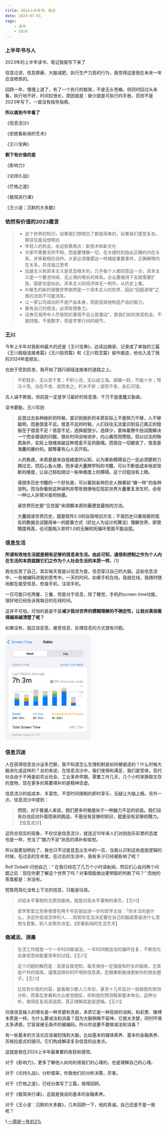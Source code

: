 ```yaml
---
title: 2024上半年书、笔记
date: 2024-07-01
tags: 
    - 读书
    - 2024
---
```




### 上半年书与人

2023年的上半年读书、笔记我就写下来了

信息过滤、信息屏蔽、大脑减肥，执行生产力高的行为，我觉得这是我在未来一年应该修炼的。

回顾一年，慢慢上道了，有了一个执行的框架，不是无头苍蝇，但同时回过头来看，执行地不好，时间拉很长，原因就是：缺少就是可执行的手册，否则不是2023年写下，一直没有指导指南。



**所以直到今年看了**

《信息流沙》

《拒绝看新闻的艺术》

《王川宝典》



**剩下有价值的是**

《影响力》

《论持久战》

《芒格之道》

《极简央行课》

《王小波：沉默的大多数》







### 依然有价值的2023箴言

> - 这个世界的知识，如果我们想明白了都是简单的，如果我们感觉复杂，那往往是没想明白
> - 年轻人的机会，永远依靠两点：新技术和新文化
> - 大家不需要无所不知，而是要理解一切，在关键时刻指出正确的内在关系，并釆取相应动作。大家必须像雷达一样捕捉重要事件，正确解释内在关系，并且独立思考
> - 加速主义和资本主义是息息相关的，几乎每个人都同意这一点，资本主义是一个要求持续、无止境的增长的体系。企业要维持下去就需要扩张，国家也是如此。资本主义的经济体无一例外，从历史上看。
> - AI催生的新的镜像世界依然是一个资本主义的世界，因此“回报递增”之类的法则不可能消失。
> - 让一家公司成功的不是产品本身，而是高效地制造产品的能力。
> - 要有自己的想法，必须有想象力。
> - 证券交易所中人尽皆知的事情不会让我激动”，那我们如何发现机会，不是财报，不是数字，而是字里行间的细节。





### 王川

今年上半年对我影响最大的还是《王川宝典》，边读边摘录、记录成了单独的三篇《王川超级连接者篇》《王川投资篇》和《王川观念篇》留作痕迹，他也入选了我的2024年度朋友。

也由于受到启发，我开始了践行超级连接者的道路之上。

> 不积跬步，无以至千里；不积小流，无以成江海。骐骥一跃，不能十步；驽马十驾，功在不舍。锲而舍之，朽木不折；锲而不舍，金石可镂。

古人诚不欺我，但前提一定是学习最好的信息源，千万不是愚蠢又勤奋。

读书要勤，王川写到

> **反思过去各种挫折的时候，意识到挫折的本质实际上不是努力不够，人不够聪明，而是信息不足。信息不足的时候，人们往往无法意识到自己真正的短板在于信息不足！信息不足，选择就很少。选择少，意味着费牛劲试图解决一个完全错误的问题，很长时间没啥进步，内心痛苦而愤怒。但以过去的物质条件，实际上很难突破这种信息不足的困境。而现在一切都变了，信息是海量的廉价的。就等着有心人去开拓。**

> **人的焦虑，本质是是来自低维度的认知，以为某些障碍自己一定必须要努力跨过去，然后心急火燎。而多读大量跨学科的书籍，可以不断低成本地发现新的维度，让自己轻松绕过一些单维度上的障碍。这个过程没有上限。**

> **读很多历史书籍的一个好处是，可以看到各种历史人物事前“猪一样”的各种误判。而当你看到这种误判非常有规律地在现实世界大量重复发生时，会有一种让人非常兴奋的快感。**

> **读世界历史是“见世面”和洞察本质的最便宜最快的方法。**
>
> **大量阅读世界历史，就是软件2.0的自我培训方法；不读历史只看局部的现实的数据去试图用单一的叙事方式（好比人为设计的算法）理解世界，即使精度再高，也可能陷入软件1.0的无解的死循环里面不能自拔。**



### 信息生活

**所谓有效地生活就是拥有足够的信息来生活。由此可知，通信和控制之作为个人内在生活的本质就跟它们之作为个人社会生活的本质一样**。[1]

我也反思了自己，其实每天我是以信息为食，信息穿过自己的大脑，这些信息流中，一些被编码进我的思考中。一天的时间，如果手机在线，我就在线，我随时随地都在接受信息，检查手机，注视手机。

一日可能只吃两餐、三餐，但是对于信息，除了睡觉，手机的screen time功能，很好地已经告诉我每日的在线时间。

这并不可怕，可怕的是是不是**减少我对世界的模糊理解的不确定性，让我对真相看得越来越清楚了呢？**

如果没有，就应该反思，接受信息、处理信息的方式很有问题。

<img src="../images/screentime202406.png" alt="screentime202406" style="zoom: 33%;" />



### 信息沉迷

人在获得信息会分泌多巴胺，我不知道怎么生理机制是如何被塑造的？什么时候大脑进化成这样的？总的来说，在信息流沙中，我们使用和满足，我们是受体。现代社会由于不再是前农业社会、工业革命早期，需要工作几天、几个小时来换取生存的食物，现在更多的需要填补的是精神空虚。

信息流沙的低成本、丰富性、不受时间限制的即时享乐，无疑让大脑上瘾。另外一点，信息流沙中提到：

> **然而，对于普通人来说，我们更多时候是处于一种脑力不足的状态。我们没有办法应对扑面而来的挑战，不是没有足够的知识，就是没有足够的精力。**【信息流沙】

这符合现实的现象，不仅仅是信息流沙，就连近10年来人们对刮刮乐彩票的态度也是一样，充当了“脑力不足”状态的填补和愉悦。

所以我更加明白了，我也只不过是芸芸众生中的一员，当我认识到这些底层逻辑的时候，在过去的生命里，在过去的生活中，我有多少已经被影响了呢？



Rolf Dobelli 问他自己：“ 在我已经花了几万个小时读新闻，然后扪心自问两个问题之后：现在你更了解这个世界了吗？对事情能做出更明智的判断了吗？” 而他的答案都是：并没有。

短暂而简化没有上下文的信息，只能是垃圾。

> 对低水平事物的无原则接纳，就是对高水平事物的辜负。【王川】



> 哲学家爱比克泰德曾在两千年前提出进一步的哲学主张：「你关注的是什么，决定你变成怎样的人……假若你无法决定要在自己的脑袋里装进什么思想与意象，别人会帮你决定。【拒看新闻的生活艺术】





### 做减法、消毒



>  生活工作就是一个一半时间做减法，一半时间做加法的循环往复，不断优化自身信息和能量效率的过程。【王川】



> 这个问题的解药是：高度自我觉知，每天保持一定强度和时长的锻炼，尤其是户外的锻炼。谨慎选择你的环境和信息源，定期果断删减更新你的朋友圈子。【王川】



> 比较有价值的内容，是看极少数人几年前，甚至十几年前对一些趋势的预测分析，而事后发展和大众直觉相反，却和他的预测框架基本吻合。这种分析，值得反复阅读追踪，真正理解其底层逻辑。【王川】



垃圾信息输入的增长是一种贪婪和贪欲，本质它是一种高频的消耗，和彩票、赌博本质是一样。为什么要减法和消毒？因为大脑稍微不留神，它就太贪婪，同时环境太多诱惑，它容易被无条件的被编码。所以你说要不要做减法和消毒？

有一些基本的方法论应该被刻蚀到大脑，比如基本的媒体素养、基本的金融素养、苏格拉底式的提问。它们构成解读复杂信息的出发点。



这就是我在2024上半年最重要的收获和感悟。

对于《影响力》，更多了解他人如何利用我们的心理的，也是理解自己的心理。

对于《论持久战》，分析框架，你我他们的分析决策，厉害。

对于《芒格之道》，已经分类写了三篇，值得回顾。

对于《极简央行课》，这就是我说的基本的金融素养。

对于《王小波：沉默的大多数》，几年回顾一下，他的真诚，自己还是不是一致呢？





1.[一周是一年的2%](https://mp.weixin.qq.com/s?__biz=MzkzMjE3NTg5Ng==&mid=2247486488&idx=1&sn=85e090ff4c83f93e5cbf472cb174ffe5&chksm=c25e856ff5290c79ae6856033d023c9f5ec2af3def3c8fb16784e545928d6a4f9ee416afdce8&token=475405978&lang=zh_CN#rd)